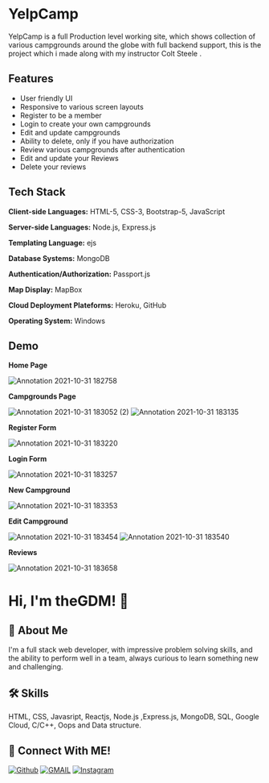 # YelpCamp
YelpCamp is a full Production level working site, which shows collection of various campgrounds around the 
globe with full backend support, this is the project which i made along with my instructor Colt Steele .

## Features

- User friendly UI
- Responsive to various screen layouts
- Register to be a member
- Login to create your own campgrounds
- Edit and update campgrounds
- Ability to delete, only if you have authorization
- Review various campgrounds after authentication
- Edit and update your Reviews
- Delete your reviews

  
## Tech Stack

**Client-side Languages:** HTML-5, CSS-3, Bootstrap-5, JavaScript

**Server-side Languages:** Node.js, Express.js

**Templating Language:** ejs

**Database Systems:** MongoDB

**Authentication/Authorization:** Passport.js

**Map Display:** MapBox

**Cloud Deployment Plateforms:** Heroku, GitHub

**Operating System:** Windows



  
## Demo

**Home Page**

![Annotation 2021-10-31 182758](https://user-images.githubusercontent.com/89511377/139585172-d14e84d1-86b2-487e-b4ea-6f3df564da36.jpg)


**Campgrounds Page**

![Annotation 2021-10-31 183052 (2)](https://user-images.githubusercontent.com/89511377/139620865-c4d4159f-34c3-46a4-baf1-93992febb2f1.jpg)
![Annotation 2021-10-31 183135](https://user-images.githubusercontent.com/89511377/139585253-36644d07-61f9-49c8-a321-d9edbe2a9858.jpg)


**Register Form**

![Annotation 2021-10-31 183220](https://user-images.githubusercontent.com/89511377/139585358-997690ec-26ba-4b90-9253-b9fbc31d437b.jpg)


**Login Form**

![Annotation 2021-10-31 183257](https://user-images.githubusercontent.com/89511377/139585371-6ca436c3-cb54-4db6-a694-3331c5dd4900.jpg)


**New Campground**

![Annotation 2021-10-31 183353](https://user-images.githubusercontent.com/89511377/139585407-14d33209-8cd8-425b-9c07-b196dbbb887a.jpg)


**Edit Campground**

![Annotation 2021-10-31 183454](https://user-images.githubusercontent.com/89511377/139585429-3968b234-a07d-47ed-ab92-1db61dabbc94.jpg)
![Annotation 2021-10-31 183540](https://user-images.githubusercontent.com/89511377/139585451-0cfd68cd-3bd0-43f6-87c5-36b0bb1ddd01.jpg)


**Reviews**

![Annotation 2021-10-31 183658](https://user-images.githubusercontent.com/89511377/139585470-6954b48d-1cda-474a-8a7a-3cd53bc2e042.jpg)

  
# Hi, I'm theGDM! 👋

  
## 🚀 About Me
I'm a full stack web developer, with impressive problem solving skills,
and the ability to perform well in a team, always curious to learn something new and challenging.


  
## 🛠 Skills
HTML, CSS, Javasript, Reactjs, Node.js ,Express.js, MongoDB, SQL, Google Cloud, C/C++, Oops and Data structure.

  
## 🔗 Connect With ME!
[![Github](https://img.shields.io/badge/github-000?style=for-the-badge&logo=github&logoColor=)](https://github.com/theGDM)
[![GMAIL](https://img.shields.io/badge/Gmail-ea4335?style=for-the-badge&logo=gmail&logoColor=white)](mailto:gyandeepmehra370@gmail.com)
[![Instagram](https://img.shields.io/badge/Instagram-cc0465?style=for-the-badge&logo=instagram&logoColor=white)](https://instagram.com/gdmstore00)

  
